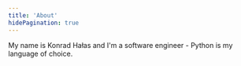 ```yaml
---
title: 'About'
hidePagination: true
---
```


My name is Konrad Hałas and I'm a software engineer - Python is my language of choice.
